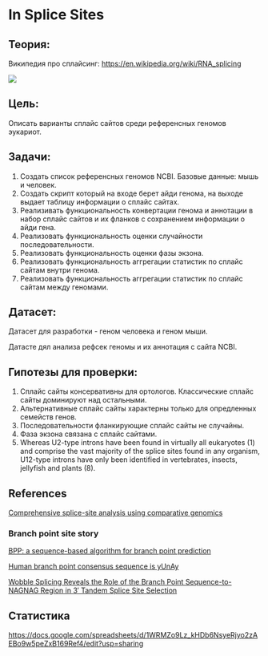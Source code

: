 # In Splice Sites

## Теория:

Википедия про сплайсинг: https://en.wikipedia.org/wiki/RNA_splicing 

<img src="https://upload.wikimedia.org/wikipedia/commons/thumb/a/a8/Intron_miguelferig.jpg/900px-Intron_miguelferig.jpg" />


## Цель: 

Описать варианты сплайс сайтов среди референсных геномов эукариот.

## Задачи:

1) Создать список референсных геномов NCBI. Базовые данные: мышь и человек.
2) Создать скрипт который на входе берет айди генома, на выходе выдает таблицу информации о сплайс сайтах.
3) Реализивать функциональность конвертации генома и аннотации в набор сплайс сайтов и их фланков с сохранением информации о айди гена.
4) Реализовать функциональность оценки случайности последовательности.
5) Реализовать функциональность оценки фазы экзона.
6) Реализовать функциональность аггрегации статистик по сплайс сайтам внутри генома.
7) Реализовать функциональность аггрегации статистик по сплайс сайтам между геномами.

## Датасет:

Датасет для разработки - геном человека и геном мыши.

Датасте дял анализа рефсек геномы и их аннотация с сайта NCBI.

## Гипотезы для проверки:

1) Сплайс сайты консервативны для ортологов. Классические сплайс сайты доминируют над остальными.
2) Альтернативные сплайс сайты характерны только для опредленных семейств генов.
3) Последовательности фланкирующие сплайс сайты не случайны.
4) Фаза экзона связана с сплайс сайтами.
5) Whereas U2-type introns have been found in virtually all eukaryotes (1) and comprise the vast majority of the splice sites found in any organism, U12-type introns have only been identified in vertebrates, insects, jellyfish and plants (8).

## References

[Comprehensive splice-site analysis using comparative genomics
](https://www.ncbi.nlm.nih.gov/pmc/articles/PMC1557818/)

### Branch point site story

[BPP: a sequence-based algorithm for branch point prediction 
](https://academic.oup.com/bioinformatics/article/33/20/3166/3870482)

[Human branch point consensus sequence is yUnAy](https://www.ncbi.nlm.nih.gov/pmc/articles/PMC2367711/)

[Wobble Splicing Reveals the Role of the Branch Point Sequence-to-NAGNAG Region in 3′ Tandem Splice Site Selection
](https://journals.asm.org/doi/10.1128/MCB.00363-07)

## Статистика
https://docs.google.com/spreadsheets/d/1WRMZo9Lz_kHDb6NsyeRjyo2zAEBo9w5peZxB169Ref4/edit?usp=sharing
